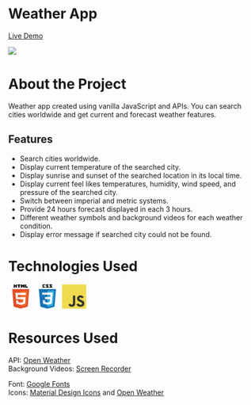 # Weather App

<a href="https://holladworld.github.io/climapro-weather-app/">Live Demo </a>

![](demo.gif)

# About the Project

Weather app created using vanilla JavaScript and APIs. You can search cities worldwide and get current and forecast weather features.

## Features

- Search cities worldwide.
- Display current temperature of the searched city.
- Display sunrise and sunset of the searched location in its local time.
- Display current feel likes temperatures, humidity, wind speed, and pressure of the searched city.
- Switch between imperial and metric systems.
- Provide 24 hours forecast displayed in each 3 hours.
- Different weather symbols and background videos for each weather condition.
- Display error message if searched city could not be found.

# Technologies Used

<img src="https://github.com/devicons/devicon/blob/master/icons/html5/html5-original-wordmark.svg" width="50"> <img src="https://github.com/devicons/devicon/blob/master/icons/css3/css3-original-wordmark.svg" width="50"> <img src="https://github.com/devicons/devicon/blob/master/icons/javascript/javascript-original.svg" width="50">

# Resources Used

API: <a href="https://openweathermap.org/api">Open Weather</a>
\
Background Videos: <a href="https://www.bandicam.com/">Screen Recorder</a>

Font: <a href="https://fonts.google.com/">Google Fonts</a>
\
Icons: <a href="https://materialdesignicons.com/">Material Design Icons</a> and <a href="https://openweathermap.org/weather-conditions">Open Weather</a>

